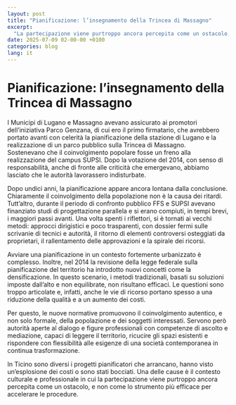 ```yaml
---
layout: post
title: "Pianificazione: l’insegnamento della Trincea di Massagno"
excerpt:
  "La partecipazione viene purtroppo ancora percepita come un ostacolo, e non come lo strumento più efficace per accelerare le procedure"
date: 2025-07-09 02-00-00 +0100
categories: blog
lang: it
---
```


# Pianificazione: l’insegnamento della Trincea di Massagno 

I Municipi di Lugano e Massagno avevano assicurato ai promotori dell’iniziativa Parco Genzana, di cui ero il primo firmatario, che avrebbero portato avanti con celerità la pianificazione della stazione di Lugano e la realizzazione di un parco pubblico sulla Trincea di Massagno.  
Sostenevano che il coinvolgimento popolare fosse un freno alla realizzazione del campus SUPSI. Dopo la votazione del 2014, con senso di responsabilità, anche di fronte alle criticità che emergevano, abbiamo lasciato che le autorità lavorassero indisturbate. 

Dopo undici anni, la pianificazione appare ancora lontana dalla conclusione. Chiaramente il coinvolgimento della popolazione non è la causa dei ritardi. Tutt’altro, durante il periodo di confronto pubblico FFS e SUPSI avevano finanziato studi di progettazione parallela e si erano compiuti, in tempi brevi, i maggiori passi avanti. Una volta spenti i riflettori, si è tornati ai vecchi metodi: approcci dirigistici e poco trasparenti, con dossier fermi sulle scrivanie di tecnici e autorità, il ritorno di elementi controversi osteggiati da proprietari, il rallentamento delle approvazioni e la spirale dei ricorsi.

Avviare una pianificazione in un contesto fortemente urbanizzato è complesso. Inoltre, nel 2014 la revisione della legge federale sulla pianificazione del territorio ha introdotto nuovi concetti come la densificazione. In questo scenario, i metodi tradizionali, basati su soluzioni imposte dall’alto e non equilibrate, non risultano efficaci. Le questioni sono troppo articolate e, infatti, anche le vie di ricorso portano spesso a una riduzione della qualità e a un aumento dei costi.

Per questo, le nuove normative promuovono il coinvolgimento autentico, e non solo formale, della popolazione e dei soggetti interessati. Servono però autorità aperte al dialogo e figure professionali con competenze di ascolto e mediazione, capaci di leggere il territorio, ricucire gli spazi esistenti e rispondere con flessibilità alle esigenze di una società contemporanea in continua trasformazione.

In Ticino sono diversi i progetti pianificatori che arrancano, hanno visto un’esplosione dei costi o sono stati bocciati. Una delle cause è il contesto culturale e professionale in cui la partecipazione viene purtroppo ancora percepita come un ostacolo, e non come lo strumento più efficace per accelerare le procedure.



